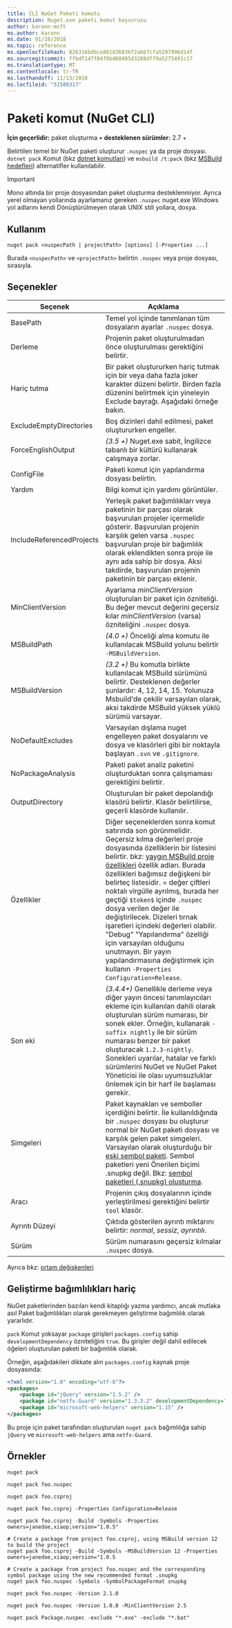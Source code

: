 ```yaml
---
title: CLI NuGet Paketi komutu
description: Nuget.exe paketi komut başvurusu
author: karann-msft
ms.author: karann
ms.date: 01/18/2018
ms.topic: reference
ms.openlocfilehash: 826316bdbce881836836f2a667cfa5297996d14f
ms.sourcegitcommit: ffbdf147f84f8bd60495d3288dff9a5275491c17
ms.translationtype: MT
ms.contentlocale: tr-TR
ms.lasthandoff: 11/13/2018
ms.locfileid: "51580317"
---
```

# <a name="pack-command-nuget-cli"></a>Paketi komut (NuGet CLI)

**İçin geçerlidir:** paket oluşturma &bullet; **desteklenen sürümler:** 2.7 +

Belirtilen temel bir NuGet paketi oluşturur `.nuspec` ya da proje dosyası. `dotnet pack` Komut (bkz [dotnet komutları](dotnet-Commands.md)) ve `msbuild /t:pack` (bkz [MSBuild hedefleri](../reference/msbuild-targets.md)) alternatifler kullanılabilir.

> [!Important]
> Mono altında bir proje dosyasından paket oluşturma desteklenmiyor. Ayrıca yerel olmayan yollarında ayarlamanız gereken `.nuspec` nuget.exe Windows yol adlarını kendi Dönüştürülmeyen olarak UNIX stili yollara, dosya.

## <a name="usage"></a>Kullanım

```cli
nuget pack <nuspecPath | projectPath> [options] [-Properties ...]
```

Burada `<nuspecPath>` ve `<projectPath>` belirtin `.nuspec` veya proje dosyası, sırasıyla.

## <a name="options"></a>Seçenekler

| Seçenek | Açıklama |
| --- | --- |
| BasePath | Temel yol içinde tanımlanan tüm dosyaların ayarlar `.nuspec` dosya. |
| Derleme | Projenin paket oluşturulmadan önce oluşturulması gerektiğini belirtir. |
| Hariç tutma | Bir paket oluştururken hariç tutmak için bir veya daha fazla joker karakter düzeni belirtir. Birden fazla düzenini belirtmek için yineleyin Exclude bayrağı. Aşağıdaki örneğe bakın. |
| ExcludeEmptyDirectories | Boş dizinleri dahil edilmesi, paket oluştururken engeller. |
| ForceEnglishOutput | *(3.5 +)*  Nuget.exe sabit, İngilizce tabanlı bir kültürü kullanarak çalışmaya zorlar. |
| ConfigFile | Paketi komut için yapılandırma dosyası belirtin. |
| Yardım | Bilgi komut için yardımı görüntüler. |
| IncludeReferencedProjects | Yerleşik paket bağımlılıkları veya paketinin bir parçası olarak başvurulan projeler içermelidir gösterir. Başvurulan projenin karşılık gelen varsa `.nuspec` başvurulan proje bir bağımlılık olarak eklendikten sonra proje ile aynı ada sahip bir dosya. Aksi takdirde, başvurulan projenin paketinin bir parçası eklenir. |
| MinClientVersion | Ayarlama *minClientVersion* oluşturulan bir paket için özniteliği. Bu değer mevcut değerini geçersiz kılar *minClientVersion* (varsa) özniteliğini `.nuspec` dosya. |
| MSBuildPath | *(4.0 +)*  Önceliği alma komutu ile kullanılacak MSBuild yolunu belirtir `-MSBuildVersion`. |
| MSBuildVersion | *(3.2 +)*  Bu komutla birlikte kullanılacak MSBuild sürümünü belirtir. Desteklenen değerler şunlardır: 4, 12, 14, 15. Yolunuza Msbuild'de çekilir varsayılan olarak, aksi takdirde MSBuild yüksek yüklü sürümü varsayar. |
| NoDefaultExcludes | Varsayılan dışlama nuget engelleyen paket dosyalarını ve dosya ve klasörleri gibi bir noktayla başlayan `.svn` ve `.gitignore`. |
| NoPackageAnalysis | Paketi paket analiz paketini oluşturduktan sonra çalışmaması gerektiğini belirtir. |
| OutputDirectory | Oluşturulan bir paket depolandığı klasörü belirtir. Klasör belirtilirse, geçerli klasörde kullanılır. |
| Özellikler | Diğer seçeneklerden sonra komut satırında son görünmelidir. Geçersiz kılma değerleri proje dosyasında özelliklerin bir listesini belirtir. bkz: [yaygın MSBuild proje özellikleri](/visualstudio/msbuild/common-msbuild-project-properties) özellik adları. Burada özellikleri bağımsız değişkeni bir belirteç listesidir. = değer çiftleri noktalı virgülle ayrılmış, burada her geçtiği `$token$` içinde `.nuspec` dosya verilen değer ile değiştirilecek. Dizeleri tırnak işaretleri içindeki değerleri olabilir. "Debug" "Yapılandırma" özelliği için varsayılan olduğunu unutmayın. Bir yayın yapılandırmasına değiştirmek için kullanın `-Properties Configuration=Release`. |
| Son eki | *(3.4.4+)*  Genellikle derleme veya diğer yayın öncesi tanımlayıcıları ekleme için kullanılan dahili olarak oluşturulan sürüm numarası, bir sonek ekler. Örneğin, kullanarak `-suffix nightly` ile bir sürüm numarası benzer bir paket oluşturacak `1.2.3-nightly`. Sonekleri uyarılar, hatalar ve farklı sürümlerini NuGet ve NuGet Paket Yöneticisi ile olası uyumsuzluklar önlemek için bir harf ile başlaması gerekir. |
| Simgeleri | Paket kaynakları ve semboller içerdiğini belirtir. İle kullanıldığında bir `.nuspec` dosyası bu oluşturur normal bir NuGet paketi dosyası ve karşılık gelen paket simgeleri. Varsayılan olarak oluşturduğu bir [eski sembol paketi](../create-packages/Symbol-Packages.md). Sembol paketleri yeni Önerilen biçimi .snupkg değil. Bkz: [sembol paketleri (.snupkg) oluşturma](../create-packages/Symbol-Packages-snupkg.md). |
| Aracı | Projenin çıkış dosyalarının içinde yerleştirilmesi gerektiğini belirtir `tool` klasör. |
| Ayrıntı Düzeyi | Çıktıda gösterilen ayrıntı miktarını belirtir: *normal*, *sessiz*, *ayrıntılı*. |
| Sürüm | Sürüm numarasını geçersiz kılmalar `.nuspec` dosya. |

Ayrıca bkz: [ortam değişkenleri](cli-ref-environment-variables.md)

## <a name="excluding-development-dependencies"></a>Geliştirme bağımlılıkları hariç

NuGet paketlerinden bazıları kendi kitaplığı yazma yardımcı, ancak mutlaka asıl Paket bağımlılıkları olarak gerekmeyen geliştirme bağımlılık olarak yararlıdır.

`pack` Komut yoksayar `package` girişleri `packages.config` sahip `developmentDependency` özniteliğini `true`. Bu girişler değil dahil edilecek öğeleri oluşturulan paketi bir bağımlılık olarak.

Örneğin, aşağıdakileri dikkate alın `packages.config` kaynak proje dosyasında:

```xml
<?xml version="1.0" encoding="utf-8"?>
<packages>
    <package id="jQuery" version="1.5.2" />
    <package id="netfx-Guard" version="1.3.3.2" developmentDependency="true" />
    <package id="microsoft-web-helpers" version="1.15" />
</packages>
```

Bu proje için paket tarafından oluşturulan `nuget pack` bağımlılığa sahip `jQuery` ve `microsoft-web-helpers` ama `netfx-Guard`.

## <a name="examples"></a>Örnekler

```cli
nuget pack

nuget pack foo.nuspec

nuget pack foo.csproj

nuget pack foo.csproj -Properties Configuration=Release

nuget pack foo.csproj -Build -Symbols -Properties owners=janedoe,xiaop;version="1.0.5"

# Create a package from project foo.csproj, using MSBuild version 12 to build the project
nuget pack foo.csproj -Build -Symbols -MSBuildVersion 12 -Properties owners=janedoe,xiaop;version="1.0.5

# Create a package from project foo.nuspec and the corresponding symbol package using the new recommended format .snupkg
nuget pack foo.nuspec -Symbols -SymbolPackageFormat snupkg

nuget pack foo.nuspec -Version 2.1.0

nuget pack foo.nuspec -Version 1.0.0 -MinClientVersion 2.5

nuget pack Package.nuspec -exclude "*.exe" -exclude "*.bat"
```
